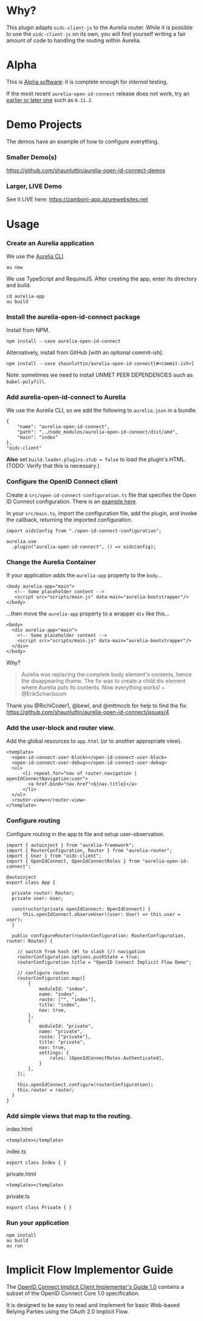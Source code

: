 # Why?

This plugin adapts `oidc-client-js` to the Aurelia router. While it is possible to use the `oidc-client-js` on its own, you will find yourself writing a fair amount of code to handling the routing within Aurelia.

# Alpha

This is [Alpha software][alpha-software]: it is complete enough for *internal* testing.

If the most recent `aurelia-open-id-connect` release does not work, try an [earlier or later one][0] such as `0.11.2`.

# Demo Projects

The demos have an example of how to configure everything. 

### Smaller Demo(s)

https://github.com/shaunluttin/aurelia-open-id-connect-demos

### Larger, LIVE Demo

See it LIVE here: https://zamboni-app.azurewebsites.net

# Usage 

### Create an Aurelia application

We use the [Aurelia CLI][aurelia-cli].

    au new

We use TypeScript and RequireJS. After creating the app, enter its directory and build.

    cd aurelia-app
    au build

### Install the aurelia-open-id-connect package

Install from NPM.

    npm install --save aurelia-open-id-connect

Alternatively, install from GitHub [with an optional commit-ish].

    npm install --save shaunluttin/aurelia-open-id-connect[#<commit-ish>]

Note: sometimes we need to install UNMET PEER DEPENDENCIES such as `babel-polyfill`.

### Add aurelia-open-id-connect to Aurelia

We use the Aurelia CLI, so we add the following to `aurelia.json` in a bundle.

    {
        "name": "aurelia-open-id-connect",
        "path": "../node_modules/aurelia-open-id-connect/dist/amd",
        "main": "index"
    },
    "oidc-client"

**Also** set `build.loader.plugins.stub = false` to load the plugin's HTML. 
(TODO: Verify that this is necessary.)

### Configure the OpenID Connect client

Create a `src/open-id-connect-configuration.ts` file that specifies the Open ID Connect configuration. There is an [example here](/open-id-connect-configuration.ts.example).

In your `src/main.ts`, import the configuration file, add the plugin, and invoke the callback, returning the imported configuration. 

    import oidcConfig from "./open-id-connect-configuration";

    aurelia.use
      .plugin("aurelia-open-id-connect", () => oidcConfig);

### Change the Aurelia Container

If your application adds the `aurelia-app` property to the `body`...

    <body aurelia-app="main">
       <!-- Some placeholder content -->
       <script src="scripts/main.js" data-main="aurelia-bootstrapper"/>
    </body>

...then move the `aurelia-app` property to a wrapper `div` like this...

    <body>
      <div aurelia-app="main">
        <!-- Some placeholder content -->
        <script src="scripts/main.js" data-main="aurelia-bootstrapper"/>
      </div>
    </body>

Why?

> Aurelia was replacing the complete body element's contents, hence the disappearing iframe. The fix was to create a child div element where Aurelia puts its contents. Now everything works! ~ @ErikSchierboom

Thank you @RichiCoder1, @bewl, and @mttmccb for help to find the fix: https://github.com/shaunluttin/aurelia-open-id-connect/issues/4

### Add the user-block and router view.

Add the global resources to `app.html` (or to another appropriate view).

    <template>
      <open-id-connect-user-block></open-id-connect-user-block>
      <open-id-connect-user-debug></open-id-connect-user-debug>
      <ul>
          <li repeat.for="nav of router.navigation | openIdConnectNavigation:user">
            <a href.bind="nav.href">${nav.title}</a>
          </li>
      </ul>
      <router-view></router-view>
    </template>

### Configure routing

Configure routing in the app.ts file and setup user-observation.

    import { autoinject } from "aurelia-framework";
    import { RouterConfiguration, Router } from "aurelia-router";
    import { User } from "oidc-client";
    import { OpenIdConnect, OpenIdConnectRoles } from "aurelia-open-id-connect";

    @autoinject
    export class App {

      private router: Router;
      private user: User;

      constructor(private openIdConnect: OpenIdConnect) {
          this.openIdConnect.observeUser((user: User) => this.user = user);
      }

      public configureRouter(routerConfiguration: RouterConfiguration, router: Router) {

        // switch from hash (#) to slash (/) navigation
        routerConfiguration.options.pushState = true;
        routerConfiguration.title = "OpenID Connect Implicit Flow Demo";

        // configure routes
        routerConfiguration.map([
            {
                moduleId: "index",
                name: "index",
                route: ["", "index"],
                title: "index",
                nav: true,
            },
            {
                moduleId: "private",
                name: "private",
                route: ["private"],
                title: "private",
                nav: true,
                settings: {
                    roles: [OpenIdConnectRoles.Authenticated],
                }
            },
        ]);

        this.openIdConnect.configure(routerConfiguration);
        this.router = router;
      }
    }

### Add simple views that map to the routing.

index.html

    <template></template>

index.ts
 
    export class Index { }

private.html

    <template></template>

private.ts
 
    export class Private { }

### Run your application

    npm install
    au build
    au run

# Implicit Flow Implementor Guide

The [OpenID Connect Implicit Client Implementer's Guide 1.0][1] contains a subset of the OpenID Connect Core 1.0 specification.

It is designed to be easy to read and implement for basic Web-based Relying Parties using the OAuth 2.0 Implicit Flow.

[0]: https://github.com/shaunluttin/aurelia-open-id-connect/releases
[1]: http://openid.net/specs/openid-connect-implicit-1_0.html
[alpha-software]: https://blog.codinghorror.com/alpha-beta-and-sometimes-gamma/
[aurelia-cli]: https://www.npmjs.com/package/aurelia-cli
